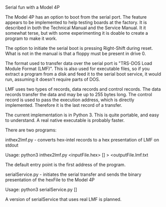 Serial fun with a Model 4P

The Model 4P has an option to boot from the serial port. The feature appears to be implemented to help testing boards at the factory. It is described in both the Technical Manual and the Service Manual. It it somewhat terse, but with some experimenting it is doable to create a program to make it work.

The option to initiate the serial boot is pressing Right-Shift during reset. What is not in the manual is that a floppy must be present in drive 0. 

The format used to transfer data over the serial port is "TRS-DOS Load Module Format (LMF)". This is also used for executable files, so if you extract a program from a disk and feed it to the serial boot service, it would run, assuming it doesn't require parts of DOS.

LMF uses two types of records, data records and control records. The data records transfer the data and may be up to 255 bytes long. The control record is used to pass the execution address, which is directly implemented. Therefore it is the last record of a transfer.

The current implementation is in Python 3. This is quite portable, and easy to understand. A real native executable is probably faster.

There are two programs:

inthex2lmf.py - converts hex-intel records to a hex presentation of LMF on stdout

Usage:
  python3 inthex2lmf.py <inputFile.hex> [<entryPoint>] >  <outputFile.lmf.txt
  
  The default entry point is the first address of the program.

serialService.py - initiates the serial transfer and sends the binary presentation of the hexFile to the Model 4P

Usage: 
  python3 serialService.py <lmfFile> [<ttyPort>]


A version of serialService that uses real LMF is planned.
